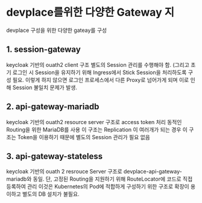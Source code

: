 # devplace를위한 다양한 Gateway 지

devplace 구성을 위한 다양한 gateay를 구성
## 1. session-gateway

keycloak 기반의 ouath2 client 구조
별도의 Session 관리를 수행해야 함. (그리고 초기 로그인 시 Session을 유지하기 위해 Ingress에서 Stick Session을 처리하도록 구성 필요.
이렇게 하지 않으면 로그인 프로세스에서 다른 Proxy로 넘어가게 되며 이로 인해 Session 불일치 문제가 발생.

## 2. api-gateway-mariadb

keycloak 기반의 ouath2 resource server 구조로 access token 처리
동적인 Routing을 위한 MariaDB를 사용
이 구조는 Replication 이 여러개가 되는 경우
이 구조는 Token을 이용하기 때문에 별도의 Session 관리가 필요 없음

## 3. api-gateway-stateless

keycloak 기반의 ouath 2 resrouce Server 구조로 devplace-api-gateway-mariadb와 동일.
단, 고정된 Routing을 지원하기 위해 RouteLocator에 코드로 직접 등록하여 관리
이것은 Kubernetes의 Pod에 적합하게 구성하기 위한 구조로 확장이 용이하고 별도의 DB 설치가 불필요.
